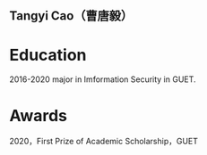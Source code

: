 ## Tangyi Cao（曹唐毅）

# Education
2016-2020 major in Imformation Security in GUET.

# Awards
2020，First Prize of Academic Scholarship，GUET
